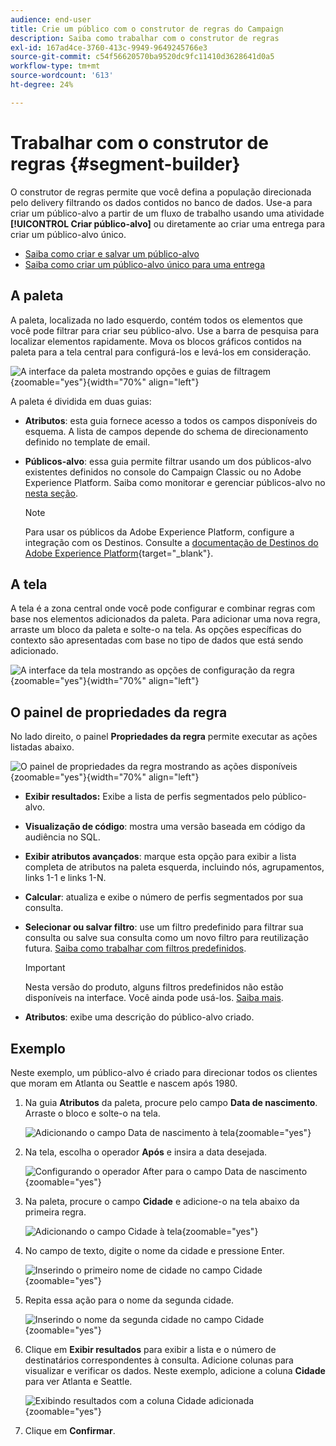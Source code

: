 ```yaml
---
audience: end-user
title: Crie um público com o construtor de regras do Campaign
description: Saiba como trabalhar com o construtor de regras
exl-id: 167ad4ce-3760-413c-9949-9649245766e3
source-git-commit: c54f56620570ba9520dc9fc11410d3628641d0a5
workflow-type: tm+mt
source-wordcount: '613'
ht-degree: 24%

---
```


# Trabalhar com o construtor de regras {#segment-builder}

O construtor de regras permite que você defina a população direcionada pelo delivery filtrando os dados contidos no banco de dados. Use-a para criar um público-alvo a partir de um fluxo de trabalho usando uma atividade **[!UICONTROL Criar público-alvo]** ou diretamente ao criar uma entrega para criar um público-alvo único.

* [Saiba como criar e salvar um público-alvo](create-audience.md)
* [Saiba como criar um público-alvo único para uma entrega](one-time-audience.md)

## A paleta

A paleta, localizada no lado esquerdo, contém todos os elementos que você pode filtrar para criar seu público-alvo. Use a barra de pesquisa para localizar elementos rapidamente. Mova os blocos gráficos contidos na paleta para a tela central para configurá-los e levá-los em consideração.

![A interface da paleta mostrando opções e guias de filtragem](assets/segment-builder2.png){zoomable="yes"}{width="70%" align="left"}

A paleta é dividida em duas guias:

* **Atributos**: esta guia fornece acesso a todos os campos disponíveis do esquema. A lista de campos depende do schema de direcionamento definido no template de email.

* **Públicos-alvo**: essa guia permite filtrar usando um dos públicos-alvo existentes definidos no console do Campaign Classic ou no Adobe Experience Platform. Saiba como monitorar e gerenciar públicos-alvo no [nesta seção](manage-audience.md).

  >[!NOTE]
  >
  >Para usar os públicos da Adobe Experience Platform, configure a integração com os Destinos. Consulte a [documentação de Destinos do Adobe Experience Platform](https://experienceleague.adobe.com/docs/experience-platform/destinations/home.html?lang=pt-BR){target="_blank"}.

## A tela

A tela é a zona central onde você pode configurar e combinar regras com base nos elementos adicionados da paleta. Para adicionar uma nova regra, arraste um bloco da paleta e solte-o na tela. As opções específicas do contexto são apresentadas com base no tipo de dados que está sendo adicionado.

![A interface da tela mostrando as opções de configuração da regra](assets/segment-builder4.png){zoomable="yes"}{width="70%" align="left"}

## O painel de propriedades da regra

No lado direito, o painel **Propriedades da regra** permite executar as ações listadas abaixo.

![O painel de propriedades da regra mostrando as ações disponíveis](assets/segment-builder5.png){zoomable="yes"}{width="70%" align="left"}

* **Exibir resultados:** Exibe a lista de perfis segmentados pelo público-alvo.
* **Visualização de código**: mostra uma versão baseada em código da audiência no SQL.
* **Exibir atributos avançados**: marque esta opção para exibir a lista completa de atributos na paleta esquerda, incluindo nós, agrupamentos, links 1-1 e links 1-N.
* **Calcular**: atualiza e exibe o número de perfis segmentados por sua consulta.
* **Selecionar ou salvar filtro**: use um filtro predefinido para filtrar sua consulta ou salve sua consulta como um novo filtro para reutilização futura. [Saiba como trabalhar com filtros predefinidos](../get-started/predefined-filters.md).

  >[!IMPORTANT]
  >
  >Nesta versão do produto, alguns filtros predefinidos não estão disponíveis na interface. Você ainda pode usá-los. [Saiba mais](../get-started/guardrails.md#predefined-filters-filters-guardrails-limitations).

* **Atributos**: exibe uma descrição do público-alvo criado.

## Exemplo

Neste exemplo, um público-alvo é criado para direcionar todos os clientes que moram em Atlanta ou Seattle e nascem após 1980.

1. Na guia **Atributos** da paleta, procure pelo campo **Data de nascimento**. Arraste o bloco e solte-o na tela.

   ![Adicionando o campo Data de nascimento à tela](assets/segment-builder6.png){zoomable="yes"}

1. Na tela, escolha o operador **Após** e insira a data desejada.

   ![Configurando o operador After para o campo Data de nascimento](assets/segment-builder7.png){zoomable="yes"}

1. Na paleta, procure o campo **Cidade** e adicione-o na tela abaixo da primeira regra.

   ![Adicionando o campo Cidade à tela](assets/segment-builder8.png){zoomable="yes"}

1. No campo de texto, digite o nome da cidade e pressione Enter.

   ![Inserindo o primeiro nome de cidade no campo Cidade](assets/segment-builder9.png){zoomable="yes"}

1. Repita essa ação para o nome da segunda cidade.

   ![Inserindo o nome da segunda cidade no campo Cidade](assets/segment-builder10.png){zoomable="yes"}

1. Clique em **Exibir resultados** para exibir a lista e o número de destinatários correspondentes à consulta. Adicione colunas para visualizar e verificar os dados. Neste exemplo, adicione a coluna **Cidade** para ver Atlanta e Seattle.

   ![Exibindo resultados com a coluna Cidade adicionada](assets/segment-builder11.png){zoomable="yes"}

1. Clique em **Confirmar**.